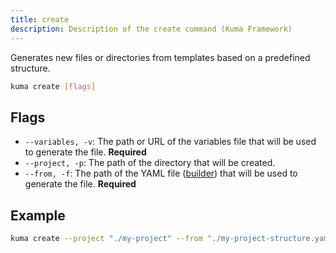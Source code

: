 ```yaml
---
title: create
description: Description of the create command (Kuma Framework)
---
```


Generates new files or directories from templates based on a predefined structure.

```bash
kuma create [flags]
```

## Flags

- `--variables, -v`: The path or URL of the variables file that will be used to generate the file. **Required**
- `--project, -p`: The path of the directory that will be created.
- `--from, -f`: The path of the YAML file ([builder](/overview/builders)) that will be used to generate the file. **Required**

## Example

```bash
kuma create --project "./my-project" --from "./my-project-structure.yaml"
```